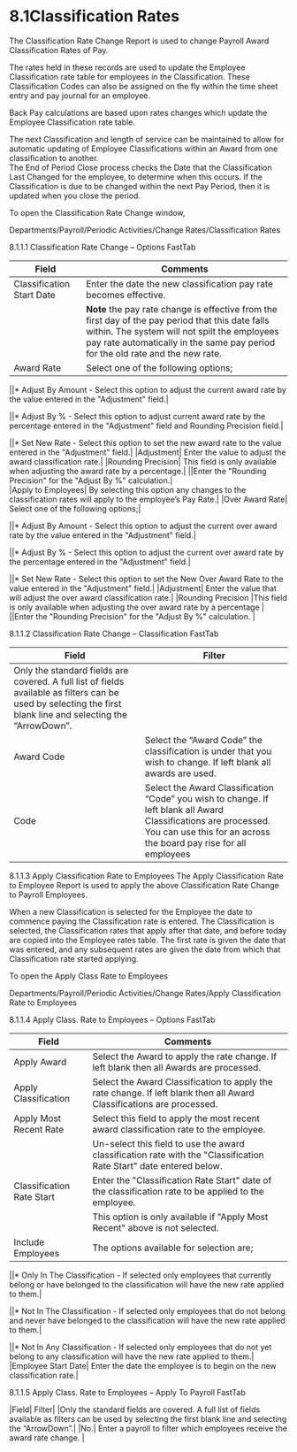 # 8.1Classification Rates
The Classification Rate Change Report is used to change Payroll Award Classification Rates of Pay.

The rates held in these records are used to update the Employee Classification rate table for employees in the Classification.  These Classification Codes can also be assigned on the fly within the time sheet entry and pay journal for an employee. 

Back Pay calculations are based upon rates changes which update the Employee Classification rate table.

The next Classification and length of service can be maintained to allow for automatic updating of Employee Classifications within an Award from one classification to another.  
The End of Period Close process checks the Date that the Classification Last Changed for the employee, to determine when this occurs.  If the Classification is due to be changed within the next Pay Period, then it is updated when you close the period.

To open the Classification Rate Change window, 

Departments/Payroll/Periodic Activities/Change Rates/Classification Rates
 


8.1.1.1	Classification Rate Change – Options FastTab

|Field	|Comments|
|---|---|
|Classification Start Date|	Enter the date the new classification pay rate becomes effective.|
||**Note** the pay rate change is effective from the first day of the pay period that this date falls within. The system will not spilt the employees pay rate automatically in the same pay period for the old rate and the new rate.| 
|Award Rate|	Select one of the following options;|

||*	Adjust By Amount - Select this option to adjust the current award rate by the value entered in the "Adjustment" field.|

||*	Adjust By % - Select this option to adjust current award rate by the percentage entered in the "Adjustment" field and Rounding Precision field.|

||*	Set New Rate - Select this option to set the new award rate to the value entered in the "Adjustment" field.|
|Adjustment|	Enter the value to adjust the award classification rate.|
|Rounding Precision|	This field is only available when adjusting the award rate by a percentage.|
||Enter the "Rounding Precision" for the "Adjust By %" calculation.|  
|Apply to Employees|	By selecting this option any changes to the classification rates will apply to the employee’s Pay Rate.|
|Over Award Rate|	Select one of the following options;|

||*	Adjust By Amount - Select this option to adjust the current over award rate by the value entered in the "Adjustment" field.|

||*	Adjust By % - Select this option to adjust the current over award rate by the percentage entered in the "Adjustment" field.|

||*	Set New Rate - Select this option to set the New Over Award Rate to the value entered in the "Adjustment" field.|
|Adjustment|	Enter the value that will adjust the over award classification rate.|
|Rounding Precision	|This field is only available when adjusting the over award rate by a percentage |
||Enter the "Rounding Precision" for the "Adjust By %" calculation. |


8.1.1.2	Classification Rate Change – Classification FastTab

|Field	|Filter|
|---|---|
|Only the standard fields are covered.  A full list of fields available as filters can be used by selecting the first blank line and selecting the “ArrowDown”.|
|Award Code|	Select the “Award Code” the classification is under that you wish to change.  If left blank all awards are used.|
|Code|	Select the Award Classification “Code” you wish to change.  If left blank all Award Classifications are processed. You can use this for an across the board pay rise for all employees|


8.1.1.3	Apply Classification Rate to Employees
The Apply Classification Rate to Employee Report is used to apply the above Classification Rate Change to Payroll Employees.

When a new Classification is selected for the Employee the date to commence paying the Classification rate is entered.
The Classification is selected, the Classification rates that apply after that date, and before today are copied into the Employee rates table.  The first rate is given the date that was entered, and any subsequent rates are given the date from which that Classification rate started applying.

To open the Apply Class Rate to Employees 

Departments/Payroll/Periodic Activities/Change Rates/Apply Classification Rate to Employees
 

8.1.1.4	Apply Class. Rate to Employees – Options FastTab

|Field|	Comments|
|---|---|
|Apply Award|	Select the Award to apply the rate change.  If left blank then all Awards are processed.|
|Apply Classification	|Select the Award Classification to apply the rate change.  If left blank then all Award Classifications are processed.|
|Apply Most Recent Rate|	Select this field to apply the most recent award classification rate to the employee. | 
||Un-select this field to use the award classification rate with the "Classification Rate Start" date entered below.|
|Classification Rate Start|	Enter the "Classification Rate Start" date of the classification rate to be applied to the employee.|
||This option is only available if "Apply Most Recent" above is not selected.|
|Include Employees|	The options available for selection are;|

||*	Only In The Classification - If selected only employees that currently belong or have belonged to the classification will have the new rate applied to them.|

||*	Not In The Classification - If selected only employees that do not belong and never have belonged to the classification will have the new rate applied to them.|

||*	Not In Any Classification - If selected only employees that do not yet belong to any classification will have the new rate applied to them.|
|Employee Start Date|	Enter the date the employee is to begin on the new classification rate.|

8.1.1.5	Apply Class. Rate to Employees – Apply To Payroll FastTab

|Field|	Filter|
|Only the standard fields are covered.  A full list of fields available as filters can be used by selecting the first blank line and selecting the “ArrowDown”.|
|No.|	Enter a payroll to filter which employees receive the award rate change. | 

 
